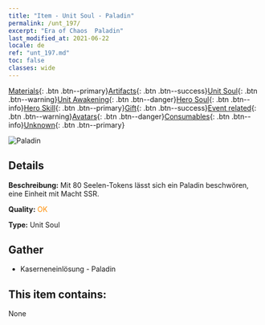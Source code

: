 ```yaml
---
title: "Item - Unit Soul - Paladin"
permalink: /unt_197/
excerpt: "Era of Chaos  Paladin"
last_modified_at: 2021-06-22
locale: de
ref: "unt_197.md"
toc: false
classes: wide
---
```

 [Materials](/ItemsDE/){: .btn .btn--primary}[Artifacts](/ItemsDE/Artifacts/){: .btn .btn--success}[Unit Soul](/ItemsDE/UnitSoul/){: .btn .btn--warning}[Unit Awakening](/ItemsDE/UnitAwakening/){: .btn .btn--danger}[Hero Soul](/ItemsDE/HeroSoul/){: .btn .btn--info}[Hero Skill](/ItemsDE/HeroSkill/){: .btn .btn--primary}[Gift](/ItemsDE/Gift/){: .btn .btn--success}[Event related](/ItemsDE/Events/){: .btn .btn--warning}[Avatars](/ItemsDE/Avatars/){: .btn .btn--danger}[Consumables](/ItemsDE/Consumables/){: .btn .btn--info}[Unknown](/ItemsDE/Unknown/){: .btn .btn--primary}

 ![Paladin](/images/u/ti_shengqishi.jpg)

## Details
 **Beschreibung:** Mit 80 Seelen-Tokens lässt sich ein Paladin beschwören, eine Einheit mit Macht SSR.

 **Quality:** <span style="color: #FF8C00">OK</span>

 **Type:** Unit Soul

## Gather

*    Kaserneneinlösung - Paladin 

## This item contains:

  None

